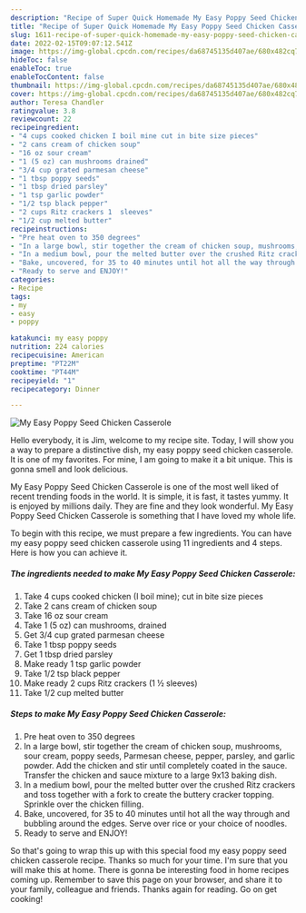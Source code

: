 ```yaml
---
description: "Recipe of Super Quick Homemade My Easy Poppy Seed Chicken Casserole"
title: "Recipe of Super Quick Homemade My Easy Poppy Seed Chicken Casserole"
slug: 1611-recipe-of-super-quick-homemade-my-easy-poppy-seed-chicken-casserole
date: 2022-02-15T09:07:12.541Z
image: https://img-global.cpcdn.com/recipes/da68745135d407ae/680x482cq70/my-easy-poppy-seed-chicken-casserole-recipe-main-photo.jpg
hideToc: false
enableToc: true
enableTocContent: false
thumbnail: https://img-global.cpcdn.com/recipes/da68745135d407ae/680x482cq70/my-easy-poppy-seed-chicken-casserole-recipe-main-photo.jpg
cover: https://img-global.cpcdn.com/recipes/da68745135d407ae/680x482cq70/my-easy-poppy-seed-chicken-casserole-recipe-main-photo.jpg
author: Teresa Chandler
ratingvalue: 3.8
reviewcount: 22
recipeingredient:
- "4 cups cooked chicken I boil mine cut in bite size pieces"
- "2 cans cream of chicken soup"
- "16 oz sour cream"
- "1 (5 oz) can mushrooms drained"
- "3/4 cup grated parmesan cheese"
- "1 tbsp poppy seeds"
- "1 tbsp dried parsley"
- "1 tsp garlic powder"
- "1/2 tsp black pepper"
- "2 cups Ritz crackers 1  sleeves"
- "1/2 cup melted butter"
recipeinstructions:
- "Pre heat oven to 350 degrees"
- "In a large bowl, stir together the cream of chicken soup, mushrooms, sour cream, poppy seeds, Parmesan cheese, pepper, parsley, and garlic powder. Add the chicken and stir until completely coated in the sauce. Transfer the chicken and sauce mixture to a large 9x13 baking dish."
- "In a medium bowl, pour the melted butter over the crushed Ritz crackers and toss together with a fork to create the buttery cracker topping. Sprinkle over the chicken filling."
- "Bake, uncovered, for 35 to 40 minutes until hot all the way through and bubbling around the edges. Serve over rice or your choice of noodles."
- "Ready to serve and ENJOY!"
categories:
- Recipe
tags:
- my
- easy
- poppy

katakunci: my easy poppy 
nutrition: 224 calories
recipecuisine: American
preptime: "PT22M"
cooktime: "PT44M"
recipeyield: "1"
recipecategory: Dinner

---
```



![My Easy Poppy Seed Chicken Casserole](https://img-global.cpcdn.com/recipes/da68745135d407ae/680x482cq70/my-easy-poppy-seed-chicken-casserole-recipe-main-photo.jpg)

Hello everybody, it is Jim, welcome to my recipe site. Today, I will show you a way to prepare a distinctive dish, my easy poppy seed chicken casserole. It is one of my favorites. For mine, I am going to make it a bit unique. This is gonna smell and look delicious.



My Easy Poppy Seed Chicken Casserole is one of the most well liked of recent trending foods in the world. It is simple, it is fast, it tastes yummy. It is enjoyed by millions daily. They are fine and they look wonderful. My Easy Poppy Seed Chicken Casserole is something that I have loved my whole life.


To begin with this recipe, we must prepare a few ingredients. You can have my easy poppy seed chicken casserole using 11 ingredients and 4 steps. Here is how you can achieve it.

<!--inarticleads1-->

##### The ingredients needed to make My Easy Poppy Seed Chicken Casserole:

1. Take 4 cups cooked chicken (I boil mine); cut in bite size pieces
1. Take 2 cans cream of chicken soup
1. Take 16 oz sour cream
1. Take 1 (5 oz) can mushrooms, drained
1. Get 3/4 cup grated parmesan cheese
1. Take 1 tbsp poppy seeds
1. Get 1 tbsp dried parsley
1. Make ready 1 tsp garlic powder
1. Take 1/2 tsp black pepper
1. Make ready 2 cups Ritz crackers (1 ½ sleeves)
1. Take 1/2 cup melted butter




<!--inarticleads2-->

##### Steps to make My Easy Poppy Seed Chicken Casserole:

1. Pre heat oven to 350 degrees
1. In a large bowl, stir together the cream of chicken soup, mushrooms, sour cream, poppy seeds, Parmesan cheese, pepper, parsley, and garlic powder. Add the chicken and stir until completely coated in the sauce. Transfer the chicken and sauce mixture to a large 9x13 baking dish.
1. In a medium bowl, pour the melted butter over the crushed Ritz crackers and toss together with a fork to create the buttery cracker topping. Sprinkle over the chicken filling.
1. Bake, uncovered, for 35 to 40 minutes until hot all the way through and bubbling around the edges. Serve over rice or your choice of noodles.
1. Ready to serve and ENJOY!



So that's going to wrap this up with this special food my easy poppy seed chicken casserole recipe. Thanks so much for your time. I'm sure that you will make this at home. There is gonna be interesting food in home recipes coming up. Remember to save this page on your browser, and share it to your family, colleague and friends. Thanks again for reading. Go on get cooking!
